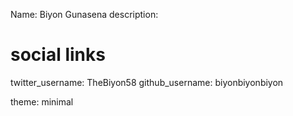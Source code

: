 Name: Biyon Gunasena
description:  
# social links
twitter_username: TheBiyon58 
github_username:  biyonbiyonbiyon 

theme: minimal
